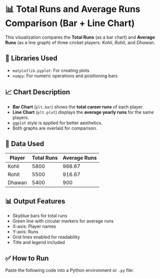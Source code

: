 # 📊 Total Runs and Average Runs Comparison (Bar + Line Chart)

This visualization compares the **Total Runs** (as a bar chart) and **Average Runs** (as a line graph) of three cricket players: *Kohli*, *Rohit*, and *Dhawan*.

## 🔧 Libraries Used

- `matplotlib.pyplot`: For creating plots
- `numpy`: For numeric operations and positioning bars

## 📈 Chart Description

- **Bar Chart** (`plt.bar`) shows the **total career runs** of each player.
- **Line Chart** (`plt.plot`) displays the **average yearly runs** for the same players.
- `ggplot` style is applied for better aesthetics.
- Both graphs are overlaid for comparison.

## 🧮 Data Used

| Player | Total Runs | Average Runs |
|--------|------------|---------------|
| Kohli  | 5800       | 966.67        |
| Rohit  | 5500       | 916.67        |
| Dhawan | 5400       | 900           |

## 📊 Output Features

- Skyblue bars for total runs
- Green line with circular markers for average runs
- X-axis: Player names
- Y-axis: Runs
- Grid lines enabled for readability
- Title and legend included

## ✅ How to Run

Paste the following code into a Python environment or `.py` file:

```python
